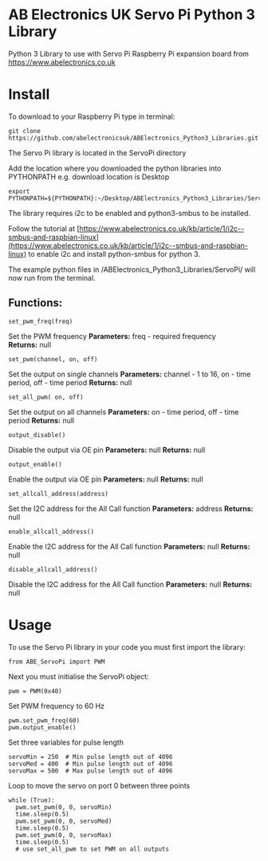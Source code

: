 AB Electronics UK Servo Pi Python 3 Library
=====

Python 3 Library to use with Servo Pi Raspberry Pi expansion board from https://www.abelectronics.co.uk

Install
====

To download to your Raspberry Pi type in terminal: 

```
git clone https://github.com/abelectronicsuk/ABElectronics_Python3_Libraries.git
```
The Servo Pi library is located in the ServoPi directory

Add the location where you downloaded the python libraries into PYTHONPATH e.g. download location is Desktop
```
export PYTHONPATH=${PYTHONPATH}:~/Desktop/ABElectronics_Python3_Libraries/ServoPi/
```

The library requires i2c to be enabled and python3-smbus to be installed.

Follow the tutorial at [https://www.abelectronics.co.uk/kb/article/1/i2c--smbus-and-raspbian-linux](https://www.abelectronics.co.uk/kb/article/1/i2c--smbus-and-raspbian-linux) to enable i2c and install python-smbus for python 3.

The example python files in /ABElectronics_Python3_Libraries/ServoPi/ will now run from the terminal.

Functions:
----------

```
set_pwm_freq(freq) 
```
Set the PWM frequency
**Parameters:** freq - required frequency  
**Returns:** null

```
set_pwm(channel, on, off) 
```
Set the output on single channels
**Parameters:** channel - 1 to 16, on - time period, off - time period
**Returns:** null


```
set_all_pwm( on, off) 
```
Set the output on all channels
**Parameters:** on - time period, off - time period
**Returns:** null

```
output_disable()
```
Disable the output via OE pin
**Parameters:** null
**Returns:** null

```
output_enable()
```
Enable the output via OE pin
**Parameters:** null
**Returns:** null

```
set_allcall_address(address)
```
Set the I2C address for the All Call function
**Parameters:** address
**Returns:** null

```
enable_allcall_address()
```
Enable the I2C address for the All Call function
**Parameters:** null
**Returns:** null

```
disable_allcall_address()
```
Disable the I2C address for the All Call function
**Parameters:** null
**Returns:** null

Usage
====

To use the Servo Pi library in your code you must first import the library:
```
from ABE_ServoPi import PWM
```
Next you must initialise the ServoPi object:
```
pwm = PWM(0x40)
```
Set PWM frequency to 60 Hz
```
pwm.set_pwm_freq(60)                        
pwm.output_enable()
```
Set three variables for pulse length
```
servoMin = 250  # Min pulse length out of 4096
servoMed = 400  # Min pulse length out of 4096
servoMax = 500  # Max pulse length out of 4096
```
Loop to move the servo on port 0 between three points
```
while (True):
  pwm.set_pwm(0, 0, servoMin)
  time.sleep(0.5)
  pwm.set_pwm(0, 0, servoMed)
  time.sleep(0.5)
  pwm.set_pwm(0, 0, servoMax)
  time.sleep(0.5)
  # use set_all_pwm to set PWM on all outputs
```
